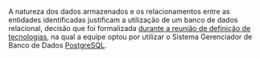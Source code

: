 
A natureza dos dados armazenados e os relacionamentos entre as entidades identificadas justificam a utilização de um banco de dados relacional, decisão que foi formalizada [durante a reunião de definição de tecnologias](0.planejamento/atas/ata_18_05_2023.md), na qual a equipe optou por utilizar o Sistema Gerenciador de Banco de Dados [PostgreSQL]().
